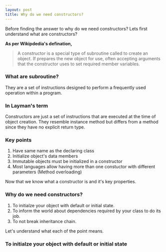 ```yaml
---
layout: post
title: Why do we need constructors?
---
```


Before finding the answer to why do we need constructors? Lets first understand what are constructors?

<b>As per Wikipdedia's defination,</b><br>

>A constructor is a special type of subroutine called to create an object. If prepares the new object for use, often accepting arguments that the constructor uses to set required member variables.


### What are subroutine?
They are a set of instructions designed to perform a frequently used operation within a program.

### In Layman's term
Constructors are just a set of instructions that are executed at the time of object creation. They resemble instance method but differs from a method since they have no explicit return type.

### Key points
  1. Have same name as the declaring class
  2. Initialize object's data members
  3. Immutable objects must be initialized in a constructor
  4. Most languages allow having more than one constuctor with different parameters (Method overloading)

Now that we know what a constructor is and it's key properties.

### Why do we need constructors?

1. To initialze your object with default or initial state.
2. To inform the world about dependencies required by your class to do its job.
3. To not break inheritance chain.

Let's understand what each of the point means.

### To initialze your object with default or initial state


